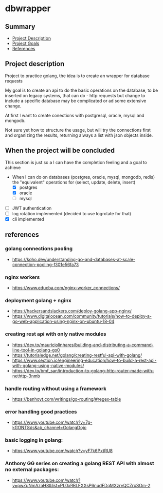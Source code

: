 # dbwrapper
## Summary
* [Project Description](#project-description)
* [Project Goals](#when-the-project-will-be-concluded)
* [References](#references)


## Project description

Project to practice golang, the idea is to create an wrapper for database requests

My goal is to create an api to do the basic operations on the database, to be inserted on legacy systems, that can do - http requests but change to include a specific database may be complicated or ad some extensive change.

At first I want to create conections with postgresql, oracle, mysql and mongodb.

Not sure yet how to structure the usage, but will try the connections first and organizing the results, returning always a list with json objects inside.

## When the project will be concluded
This section is just so a I can have the completion feeling and a goal to achieve

- When I can do on databases (postgres, oracle, mysql, mongodb, redis) the "equivalent" operations for (select, update, delete, insert)
    - [x] postgres
    - [x] oracle
    - [ ] mysql
- [ ] JWT authentication
- [ ] log rotation implemented (decided to use logrotate for that)
- [x] cli implemented

## references

### golang connections pooling

- https://koho.dev/understanding-go-and-databases-at-scale-connection-pooling-f301e56fa73


### nginx workers

- https://www.educba.com/nginx-worker_connections/


### deployment golang + nginx

- https://hackersandslackers.com/deploy-golang-app-nginx/
- https://www.digitalocean.com/community/tutorials/how-to-deploy-a-go-web-application-using-nginx-on-ubuntu-18-04


### creating rest api with only native modules

- https://dev.to/mauriciolinhares/building-and-distributing-a-command-line-tool-in-golang-go0
- https://tutorialedge.net/golang/creating-restful-api-with-golang/
- https://www.section.io/engineering-education/how-to-build-a-rest-api-with-golang-using-native-modules/
- https://dev.to/bmf_san/introduction-to-golang-http-router-made-with-nethttp-3nmb

### handle routing without using a framework

- https://benhoyt.com/writings/go-routing/#regex-table


### error handling good practices

- https://www.youtube.com/watch?v=7g-kGONT8ds&ab_channel=GolangDojo


### basic logging in golang:

- https://www.youtube.com/watch?v=yF7k6PxtRU8


### Anthony GG series on creating a golang REST API with almost no external packages:

- https://www.youtube.com/watch?v=pwZuNmAzaH8&list=PL0xRBLFXXsP6nudFDqMXzrvQCZrxSOm-2
